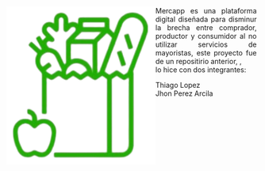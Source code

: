 <img align="left" alt="Min" width="300"  src="./libreria/static/images/bolsa.png">

<div align="justify">
  Mercapp es una plataforma digital diseñada para disminur la brecha entre comprador, productor y consumidor
  al no utilizar servicios de mayoristas, este proyecto fue de un repositirio anterior, ,<br>
  lo hice con dos integrantes:<br>
  
  Thiago Lopez<br> 
  Jhon Perez Arcila<br>
</div>


